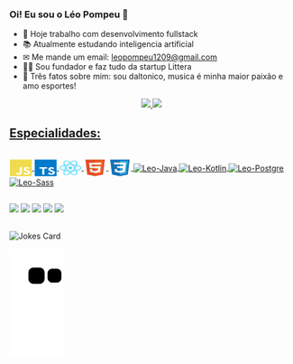 ### Oi! Eu sou o Léo Pompeu 👋

- 💼 Hoje trabalho com desenvolvimento fullstack
- 📚 Atualmente estudando inteligencia artificial
- ✉ Me mande um email: leopompeu1209@gmail.com
- 👨‍💼 Sou fundador e faz tudo da startup Littera
- 🤠 Três fatos sobre mim: sou daltonico, musica é minha maior paixão e amo esportes!

<div align="center">
  <a href="https://github.com/leopompeu">
  <img height="180em" src="https://github-readme-stats.vercel.app/api?username=leopompeu&show_icons=true&theme=tokyonight&include_all_commits=true&count_private=true"/>
  <img height="180em" src="https://github-readme-stats.vercel.app/api/top-langs/?username=leopompeu&layout=compact&langs_count=5&theme=tokyonight"/>
</div>
    
## Especialidades:
<div style="display: inline_block"><br>
  <img align="center" alt="Leo-Js" height="30" width="40" src="https://raw.githubusercontent.com/devicons/devicon/master/icons/javascript/javascript-plain.svg">
  <img align="center" alt="Leo-Ts" height="30" width="40" src="https://raw.githubusercontent.com/devicons/devicon/master/icons/typescript/typescript-plain.svg">
  <img align="center" alt="Leo-React" height="30" width="40" src="https://raw.githubusercontent.com/devicons/devicon/master/icons/react/react-original.svg">
  <img align="center" alt="Leo-HTML" height="30" width="40" src="https://raw.githubusercontent.com/devicons/devicon/master/icons/html5/html5-original.svg">
  <img align="center" alt="Leo-CSS" height="30" width="40" src="https://raw.githubusercontent.com/devicons/devicon/master/icons/css3/css3-original.svg">
  <img align="center" alt="Leo-Java" height="30" width="40" src="https://cdn.jsdelivr.net/gh/devicons/devicon/icons/java/java-original.svg" />
  <img align="center" alt="Leo-Kotlin" height="30" width="40" src="https://cdn.jsdelivr.net/gh/devicons/devicon/icons/kotlin/kotlin-original.svg" />
  <img align="center" alt="Leo-Postgre" height="30" width="40" src="https://cdn.jsdelivr.net/gh/devicons/devicon/icons/postgresql/postgresql-original.svg" />  
  <img align="center" alt="Leo-Sass" height="30" width="40" src="https://cdn.jsdelivr.net/gh/devicons/devicon/icons/sass/sass-original.svg" />          
</div>

  ##

<div> 
  <a href="https://www.youtube.com/channel/UCJgmdPkHFwl0VPprYVNPwaA" target="_blank"><img src="https://img.shields.io/badge/YouTube-FF0000?style=for-the-badge&logo=youtube&logoColor=white" target="_blank"></a>
  <a href="https://instagram.com/leopompeu1234" target="_blank"><img src="https://img.shields.io/badge/-Instagram-%23E4405F?style=for-the-badge&logo=instagram&logoColor=white" target="_blank"></a>
 	<a href="https://www.twitch.tv/leozinhodatwitch" target="_blank"><img src="https://img.shields.io/badge/Twitch-9146FF?style=for-the-badge&logo=twitch&logoColor=white" target="_blank"></a>
  <a href = "mailto:leopompeu1209@gmail.com"><img src="https://img.shields.io/badge/-Gmail-%23333?style=for-the-badge&logo=gmail&logoColor=white" target="_blank"></a>
  <a href="https://www.linkedin.com/in/leo-pompeu" target="_blank"><img src="https://img.shields.io/badge/-LinkedIn-%230077B5?style=for-the-badge&logo=linkedin&logoColor=white" target="_blank"></a> 
  
</div>

##

![Jokes Card](https://readme-jokes.vercel.app/api?hideBorder&theme=dracula)

![Snake animation](https://github.com/leopompeu/leopompeu/blob/output/github-contribution-grid-snake.svg)
